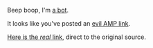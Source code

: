 Beep boop, I'm [a bot](https://github.com/mlda065/paragraphiser_bot_aws/tree/amp).

It looks like you've posted an [evil AMP link](https://www.theregister.co.uk/2017/05/19/open_source_insider_google_amp_bad_bad_bad).

[Here is the *real* link](https://www.example.com/test), direct to the original source.
